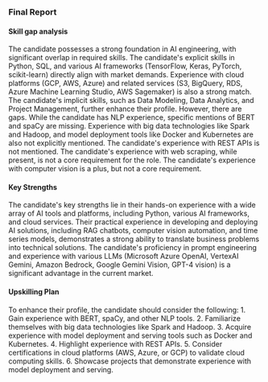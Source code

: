 ### Final Report

#### Skill gap analysis

The candidate possesses a strong foundation in AI engineering, with significant overlap in required skills. The candidate's explicit skills in Python, SQL, and various AI frameworks (TensorFlow, Keras, PyTorch, scikit-learn) directly align with market demands. Experience with cloud platforms (GCP, AWS, Azure) and related services (S3, BigQuery, RDS, Azure Machine Learning Studio, AWS Sagemaker) is also a strong match. The candidate's implicit skills, such as Data Modeling, Data Analytics, and Project Management, further enhance their profile. However, there are gaps. While the candidate has NLP experience, specific mentions of BERT and spaCy are missing. Experience with big data technologies like Spark and Hadoop, and model deployment tools like Docker and Kubernetes are also not explicitly mentioned. The candidate's experience with REST APIs is not mentioned. The candidate's experience with web scraping, while present, is not a core requirement for the role. The candidate's experience with computer vision is a plus, but not a core requirement.

#### Key Strengths

The candidate's key strengths lie in their hands-on experience with a wide array of AI tools and platforms, including Python, various AI frameworks, and cloud services. Their practical experience in developing and deploying AI solutions, including RAG chatbots, computer vision automation, and time series models, demonstrates a strong ability to translate business problems into technical solutions. The candidate's proficiency in prompt engineering and experience with various LLMs (Microsoft Azure OpenAI, VertexAI Gemini, Amazon Bedrock, Google Gemini Vision, GPT-4 vision) is a significant advantage in the current market.

#### Upskilling Plan

To enhance their profile, the candidate should consider the following: 1.  Gain experience with BERT, spaCy, and other NLP tools. 2.  Familiarize themselves with big data technologies like Spark and Hadoop. 3.  Acquire experience with model deployment and serving tools such as Docker and Kubernetes. 4.  Highlight experience with REST APIs. 5. Consider certifications in cloud platforms (AWS, Azure, or GCP) to validate cloud computing skills. 6. Showcase projects that demonstrate experience with model deployment and serving.